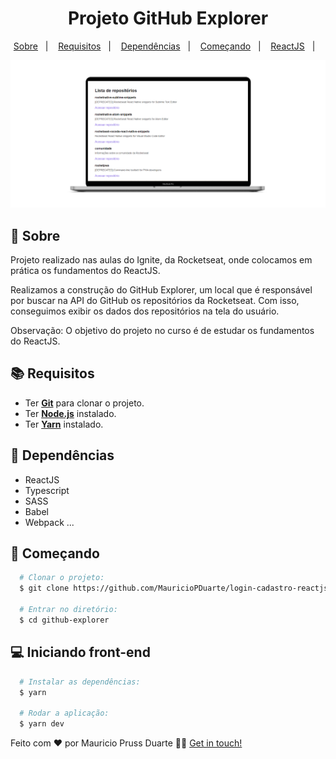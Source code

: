 <h1 align="center">
    Projeto GitHub Explorer
</h1>

<p align="center">
  <a href="#page_with_curl-sobre">Sobre</a>&nbsp;&nbsp;&nbsp;|&nbsp;&nbsp;&nbsp;
  <a href="#books-requisitos">Requisitos</a>&nbsp;&nbsp;&nbsp;|&nbsp;&nbsp;&nbsp;
  <a href="#books-requisitos">Dependências</a>&nbsp;&nbsp;&nbsp;|&nbsp;&nbsp;&nbsp;
  <a href="#rocket-começando">Começando</a>&nbsp;&nbsp;&nbsp;|&nbsp;&nbsp;&nbsp;
  <a href="#computer-iniciando-front-end">ReactJS</a>&nbsp;&nbsp;&nbsp;|&nbsp;&nbsp;&nbsp;
</p>

![alt text](https://github.com/MauricioPDuarte/github-explorer/blob/main/github-explorer.png?raw=true)

## :page_with_curl: Sobre
Projeto realizado nas aulas do Ignite, da Rocketseat, onde colocamos em prática os fundamentos do ReactJS. 

Realizamos a construção do GitHub Explorer, um local que é responsável por buscar na API do GitHub os repositórios da Rocketseat. Com isso, conseguimos exibir os dados dos repositórios na tela do usuário.

Observação: O objetivo do projeto no curso é de estudar os fundamentos do ReactJS.

## :books: Requisitos
- Ter [**Git**](https://git-scm.com/) para clonar o projeto.
- Ter [**Node.js**](https://nodejs.org/en/) instalado.
- Ter [**Yarn**](https://yarnpkg.com/) instalado.


## :syringe: Dependências
* ReactJS
* Typescript
* SASS
* Babel
* Webpack
...

## :rocket: Começando
``` bash
  # Clonar o projeto:
  $ git clone https://github.com/MauricioPDuarte/login-cadastro-reactjs github-explorer

  # Entrar no diretório:
  $ cd github-explorer
```

## :computer: Iniciando front-end
```bash
  # Instalar as dependências:
  $ yarn

  # Rodar a aplicação:
  $ yarn dev
```

Feito com ❤️ por Mauricio Pruss Duarte 👋🏻 [Get in touch!](https://github.com/MauricioPDuarte)


